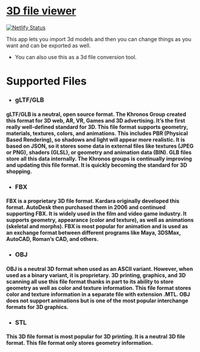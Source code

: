 # [3D file viewer](https://stl-viewer.netlify.app/)

[![Netlify Status](https://api.netlify.com/api/v1/badges/2f633706-ba2f-4c3c-bbca-84065d0fa194/deploy-status)](https://stl-viewer.netlify.app/)

This app lets you import 3d models and then you can change things as you want and can be exported as well.
- You can also use this as a 3d file conversion tool.

# Supported Files

- ### gLTF/GLB
#### gLTF/GLB is a neutral, open source format. The Khronos Group created this format for 3D web, AR, VR, Games and 3D advertising. It’s the first really well-defined standard for 3D. This file format supports geometry, materials, textures, colors, and animations. This includes PBR (Physical Based Rendering), so shadows and light will appear more realistic. It is based on JSON, so it stores some data in external files like textures (JPEG or PNG), shaders (GLSL), or geometry and animation data (BIN). GLB files store all this data internally. The Khronos groups is continually improving and updating this file format. It is quickly becoming the standard for 3D shopping.

- ### FBX
#### FBX is a proprietary 3D file format. Kardara originally developed this format. AutoDesk then purchased them in 2006 and continued supporting FBX. It is widely used in the film and video game industry. It supports geometry, appearance (color and texture), as well as animations (skeletal and morphs). FBX is most popular for animation and is used as an exchange format between different programs like Maya, 3DSMax, AutoCAD, Roman’s CAD, and others.

- ### OBJ
#### OBJ is a neutral 3D format when used as an ASCII variant. However, when used as a binary variant, it is proprietary. 3D printing, graphics, and 3D scanning all use this file format thanks in part to its ability to store geometry as well as color and texture information. This file format stores color and texture information in a separate file with extension .MTL. OBJ does not support animations but is one of the most popular interchange formats for 3D graphics.

- ### STL
####  This 3D file format is most popular for 3D printing. It is a neutral 3D file format. This file format only stores geometry information.

